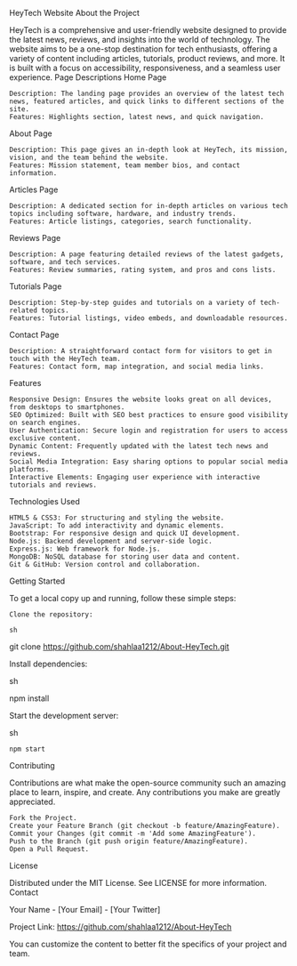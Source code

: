 HeyTech Website
About the Project

HeyTech is a comprehensive and user-friendly website designed to provide the latest news, reviews, and insights into the world of technology. The website aims to be a one-stop destination for tech enthusiasts, offering a variety of content including articles, tutorials, product reviews, and more. It is built with a focus on accessibility, responsiveness, and a seamless user experience.
Page Descriptions
Home Page

    Description: The landing page provides an overview of the latest tech news, featured articles, and quick links to different sections of the site.
    Features: Highlights section, latest news, and quick navigation.

About Page

    Description: This page gives an in-depth look at HeyTech, its mission, vision, and the team behind the website.
    Features: Mission statement, team member bios, and contact information.

Articles Page

    Description: A dedicated section for in-depth articles on various tech topics including software, hardware, and industry trends.
    Features: Article listings, categories, search functionality.

Reviews Page

    Description: A page featuring detailed reviews of the latest gadgets, software, and tech services.
    Features: Review summaries, rating system, and pros and cons lists.

Tutorials Page

    Description: Step-by-step guides and tutorials on a variety of tech-related topics.
    Features: Tutorial listings, video embeds, and downloadable resources.

Contact Page

    Description: A straightforward contact form for visitors to get in touch with the HeyTech team.
    Features: Contact form, map integration, and social media links.

Features

    Responsive Design: Ensures the website looks great on all devices, from desktops to smartphones.
    SEO Optimized: Built with SEO best practices to ensure good visibility on search engines.
    User Authentication: Secure login and registration for users to access exclusive content.
    Dynamic Content: Frequently updated with the latest tech news and reviews.
    Social Media Integration: Easy sharing options to popular social media platforms.
    Interactive Elements: Engaging user experience with interactive tutorials and reviews.

Technologies Used

    HTML5 & CSS3: For structuring and styling the website.
    JavaScript: To add interactivity and dynamic elements.
    Bootstrap: For responsive design and quick UI development.
    Node.js: Backend development and server-side logic.
    Express.js: Web framework for Node.js.
    MongoDB: NoSQL database for storing user data and content.
    Git & GitHub: Version control and collaboration.

Getting Started

To get a local copy up and running, follow these simple steps:

    Clone the repository:

    sh

git clone https://github.com/shahlaa1212/About-HeyTech.git

Install dependencies:

sh

npm install

Start the development server:

sh

    npm start

Contributing

Contributions are what make the open-source community such an amazing place to learn, inspire, and create. Any contributions you make are greatly appreciated.

    Fork the Project.
    Create your Feature Branch (git checkout -b feature/AmazingFeature).
    Commit your Changes (git commit -m 'Add some AmazingFeature').
    Push to the Branch (git push origin feature/AmazingFeature).
    Open a Pull Request.

License

Distributed under the MIT License. See LICENSE for more information.
Contact

Your Name - [Your Email] - [Your Twitter]

Project Link: https://github.com/shahlaa1212/About-HeyTech

You can customize the content to better fit the specifics of your project and team.
